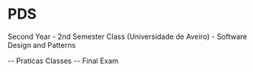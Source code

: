 # PDS
Second Year - 2nd Semester Class (Universidade de Aveiro) - Software Design and Patterns

-- Praticas Classes
-- Final Exam
